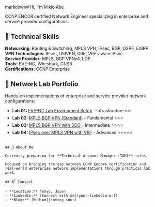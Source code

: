 markdown# 
Hi, I'm Mikio Abe 

CCNP ENCOR certified Network Engineer specializing in enterprise and service provider configurations.

## 🔧 Technical Skills

**Networking:** Routing & Switching, MPLS VPN, IPsec, BGP, OSPF, EIGRP  
**VPN Technologies:** IPsec, DMVPN, GRE, VRF-aware IPsec  
**Service Provider:** MPLS, BGP VPNv4, LDP  
**Tools:** EVE-NG, Wireshark, GNS3  
**Certifications:** CCNP Enterprise

## 🚀 Network Lab Portfolio

Hands-on implementations of enterprise and service provider network configurations:

- **Lab 01:** [EVE-NG Lab Environment Setup](coming-soon) - Infrastructure ⭐⭐
- **Lab 02:** [MPLS BGP VPN (Standard)](coming-soon) - Fundamental ⭐⭐⭐
- **Lab 03:** [MPLS BGP VPN with SOO](coming-soon) - Intermediate ⭐⭐⭐⭐
- **Lab 04:** [IPsec over MPLS VPN with VRF](coming-soon) - Advanced ⭐⭐⭐⭐⭐
```

## 📖 About Me

Currently preparing for **Technical Account Manager (TAM)** roles.

Focused on bridging the gap between CCNP Encore certification and real-world enterprise network implementations through practical lab work.

## 📫 Contact

- **Location:** Tokyo, Japan
- **LinkedIn:** [Connect with me](your-linkedin-url)
- **Blog:** [Medium](coming-soon)
